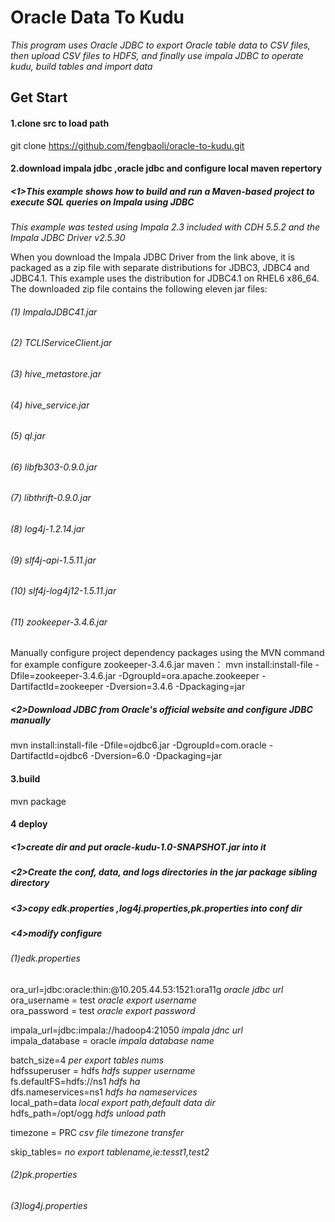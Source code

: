 Oracle Data To Kudu
==================
*This program uses Oracle JDBC to export Oracle table data to CSV files, then upload CSV files to HDFS, and finally use impala JDBC to operate kudu, build tables and import data*

Get Start
-----------------------------
#### 1.clone src to load path 
git clone  https://github.com/fengbaoli/oracle-to-kudu.git
#### 2.download impala jdbc ,oracle jdbc and configure local maven repertory
##### <1>This example shows how to build and run a Maven-based project to execute SQL queries on Impala using JDBC #####
*This example was tested using Impala 2.3 included with CDH 5.5.2 and the Impala JDBC Driver v2.5.30*

When you download the Impala JDBC Driver from the link above, it is packaged as a zip file with separate distributions for JDBC3, JDBC4
and JDBC4.1. This example uses the distribution for JDBC4.1 on RHEL6 x86_64. The downloaded zip file contains the following eleven jar files:
###### (1)  ImpalaJDBC41.jar 
###### (2)  TCLIServiceClient.jar 
###### (3)  hive_metastore.jar 
###### (4)  hive_service.jar 
###### (5)  ql.jar 
###### (6)  libfb303-0.9.0.jar 
###### (7)  libthrift-0.9.0.jar 
###### (8)  log4j-1.2.14.jar 
###### (9)  slf4j-api-1.5.11.jar 
###### (10) slf4j-log4j12-1.5.11.jar 
###### (11) zookeeper-3.4.6.jar 

Manually configure project dependency packages using the MVN command
for example configure zookeeper-3.4.6.jar maven：
mvn install:install-file -Dfile=zookeeper-3.4.6.jar -DgroupId=ora.apache.zookeeper -DartifactId=zookeeper -Dversion=3.4.6  -Dpackaging=jar
##### <2>Download JDBC from Oracle's official website and configure JDBC manually
mvn install:install-file -Dfile=ojdbc6.jar -DgroupId=com.oracle -DartifactId=ojdbc6 -Dversion=6.0  -Dpackaging=jar 
#### 3.build
mvn package

#### 4 deploy
##### <1>create dir and put oracle-kudu-1.0-SNAPSHOT.jar into it 
##### <2>Create the conf, data, and logs directories in the jar package sibling directory 
##### <3>copy edk.properties ,log4j.properties,pk.properties into conf dir 
##### <4>modify configure 
###### (1)edk.properties
ora_url=jdbc:oracle:thin:@10.205.44.53:1521:ora11g   *oracle jdbc url*<br />
ora_username = test *oracle export username* <br />
ora_password = test *oracle export password* <br />

impala_url=jdbc:impala://hadoop4:21050 *impala jdnc url*<br />
impala_database = oracle *impala database name*<br />

batch_size=4 *per export tables nums*<br />
hdfssuperuser = hdfs *hdfs supper username*<br />
fs.defaultFS=hdfs://ns1 *hdfs ha*<br />
dfs.nameservices=ns1 *hdfs ha nameservices*<br />
local_path=data *local export path,default data dir*<br />
hdfs_path=/opt/ogg *hdfs unload path*<br />


timezone = PRC *csv file timezone transfer*<br />

skip_tables= *no export tablename,ie:tesst1,test2*<br />
###### (2)pk.properties 
###### (3)log4j.properties 





